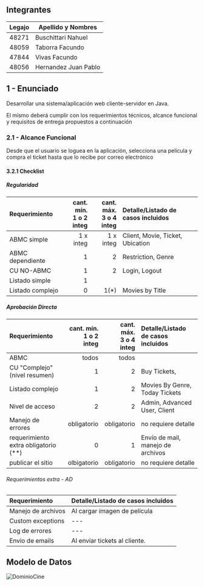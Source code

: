 ## Integrantes
| Legajo | Apellido y Nombres |
| ------------- | ------------- |
| 48271  | Buschittari Nahuel  |
| 48059  | Taborra Facundo  |
| 47844  | Vivas Facundo |
| 48056  | Hernandez Juan Pablo  |

## 1 - Enunciado

Desarrollar una sistema/aplicación web cliente-servidor en Java.

El mismo deberá cumplir con los requerimientos técnicos, alcance funcional y requisitos de entrega propuestos a continuación

### 2.1 - Alcance Funcional
Desde que el usuario se loguea en la aplicación, selecciona una película y compra el ticket hasta que lo recibe por correo electrónico

#### 3.2.1 Checklist

##### Regularidad

|Requerimiento|cant. mín.<br>1 o 2 integ|cant. máx.<br>3 o 4 integ|Detalle/Listado de casos incluidos|
|:-|-:|-:|:-|
|ABMC simple|1 x integ|1 x integ|Client, Movie, Ticket, Ubication|
|ABMC dependiente|1|2|Restriction, Genre|
|CU NO-ABMC|1|2|Login, Logout |
|Listado simple|1||
|Listado complejo|0|1(*)|Movies by Title|

##### Aprobación Directa

|Requerimiento|cant. mín.<br>1 o 2 integ|cant. máx.<br>3 o 4 integ|Detalle/Listado de casos incluidos|
|:-|-:|-:|:-|
|ABMC|todos|todos|
|CU "Complejo"(nivel resumen)|1|2|Buy Tickets, 
|Listado complejo|1|2|Movies By Genre, Today Tickets|
|Nivel de acceso|2|2|Admin, Advanced User, Client|
|Manejo de errores|obligatorio|obligatorio|no requiere detalle|
|requerimiento extra obligatorio (**)|0|1|Envío de mail, manejo de archivos|
|publicar el sitio|olbigatorio|obligatorio|no requiere detalle|


###### Requerimientos extra - AD
|Requerimiento |Detalle/Listado de casos incluidos|
|:-|:-|
|Manejo de archivos|Al cargar imagen de película|
|Custom exceptions|---|
|Log de errores|---|
|Envio de emails|Al enviar tickets al cliente.|

## Modelo de Datos

![DominioCine](https://user-images.githubusercontent.com/83438929/179276336-719185e8-b506-43de-9424-985153198a5b.jpg)


